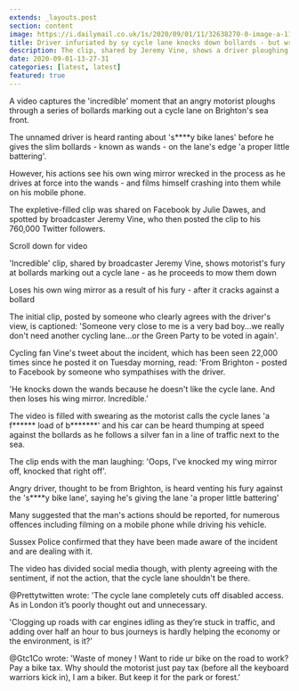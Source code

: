 ```yaml
---
extends: _layouts.post
section: content
image: https://i.dailymail.co.uk/1s/2020/09/01/11/32638270-0-image-a-11_1598955661824.jpg 
title: Driver infuriated by sy cycle lane knocks down bollards - but wrecks his wing mirror 
description: The clip, shared by Jeremy Vine, shows a driver ploughing through bollards marking out a cycle lane, believed to be in Brighton. The driver laughs as he says hes given it a proper little battering. 
date: 2020-09-01-13-27-31 
categories: [latest, latest] 
featured: true 
--- 
```

A video captures the 'incredible' moment that an angry motorist ploughs through a series of bollards marking out a cycle lane on Brighton's sea front.

The unnamed driver is heard ranting about 's****y bike lanes' before he gives the slim bollards - known as wands - on the lane's edge 'a proper little battering'.

However, his actions see his own wing mirror wrecked in the process as he drives at force into the wands - and films himself crashing into them while on his mobile phone.  

The expletive-filled clip was shared on Facebook by Julie Dawes, and spotted by broadcaster Jeremy Vine, who then posted the clip to his 760,000 Twitter followers. 

Scroll down for video  





'Incredible' clip, shared by broadcaster Jeremy Vine, shows motorist's fury at bollards marking out a cycle lane - as he proceeds to mow them down

Loses his own wing mirror as a result of his fury - after it cracks against a bollard

The initial clip, posted by someone who clearly agrees with the driver's view, is captioned: 'Someone very close to me is a very bad boy...we really don't need another cycling lane...or the Green Party to be voted in again'.

Cycling fan Vine's tweet about the incident, which has been seen 22,000 times since he posted it on Tuesday morning, read: 'From Brighton - posted to Facebook by someone who sympathises with the driver. 

'He knocks down the wands because he doesn't like the cycle lane. And then loses his wing mirror. Incredible.'

The video is filled with swearing as the motorist calls the cycle lanes 'a f****** load of b*******' and his car can be heard thumping at speed against the bollards as he follows a silver fan in a line of traffic next to the sea. 

The clip ends with the man laughing: 'Oops, I've knocked my wing mirror off, knocked that right off'.  

Angry driver, thought to be from Brighton, is heard venting his fury against the 's****y bike lane', saying he's giving the lane 'a proper little battering'

Many suggested that the man's actions should be reported, for numerous offences including filming on a mobile phone while driving his vehicle. 

Sussex Police confirmed that they have been made aware of the incident and are dealing with it.  

The video has divided social media though, with plenty agreeing with the sentiment, if not the action, that the cycle lane shouldn't be there. 

@Prettytwitten wrote: 'The cycle lane completely cuts off disabled access. As in London it’s poorly thought out and unnecessary. 

'Clogging up roads with car engines idling as they’re stuck in traffic, and adding over half an hour to bus journeys is hardly helping the economy or the environment, is it?' 

@Gtc1Co wrote: 'Waste of money ! Want to ride ur bike on the road to work? Pay a bike tax. Why should the motorist just pay tax (before all the keyboard warriors kick in), I am a biker. But keep it for the park or forest.'

